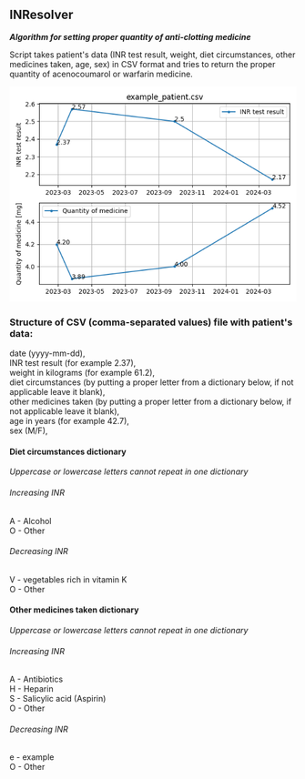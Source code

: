 ## INResolver

**_Algorithm for setting proper quantity of anti-clotting medicine_**

Script takes patient's data (INR test result, weight, diet circumstances, other medicines taken, age, sex)
in CSV format and tries to return the proper quantity of acenocoumarol or warfarin medicine.

![plot example](results/example_patient.csv.png "Plot example")

### Structure of CSV (comma-separated values) file with patient's data:
date (yyyy-mm-dd),\
INR test result (for example 2.37),\
weight in kilograms (for example 61.2),\
diet circumstances (by putting a proper letter from a dictionary below, if not applicable leave it blank),\
other medicines taken (by putting a proper letter from a dictionary below, if not applicable leave it blank),\
age in years (for example 42.7),\
sex (M/F),

#### Diet circumstances dictionary 
_Uppercase or lowercase letters cannot repeat in one dictionary_
###### Increasing INR
A - Alcohol\
O - Other
###### Decreasing INR
V - vegetables rich in vitamin K\
O - Other

#### Other medicines taken dictionary
_Uppercase or lowercase letters cannot repeat in one dictionary_
###### Increasing INR
A - Antibiotics\
H - Heparin\
S - Salicylic acid (Aspirin)\
O - Other
###### Decreasing INR
e - example\
O - Other
